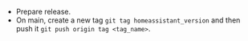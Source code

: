 * Prepare release.
* On main, create a new tag `git tag homeassistant_version` and then push it `git push origin tag <tag_name>`.